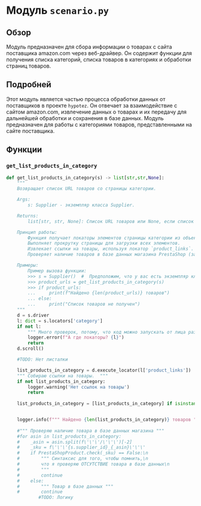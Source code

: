 # Модуль `scenario.py`

## Обзор

Модуль предназначен для сбора информации о товарах с сайта поставщика amazon.com через веб-драйвер. Он содержит функции для получения списка категорий, списка товаров в категориях и обработки страниц товаров.

## Подробней

Этот модуль является частью процесса обработки данных от поставщиков в проекте `hypotez`. Он отвечает за взаимодействие с сайтом amazon.com, извлечение данных о товарах и их передачу для дальнейшей обработки и сохранения в базе данных. Модуль предназначен для работы с категориями товаров, представленными на сайте поставщика.

## Функции

### `get_list_products_in_category`

```python
def get_list_products_in_category(s) -> list[str,str,None]:
    """
    Возвращает список URL товаров со страницы категории.

    Args:
        s: Supplier - экземпляр класса Supplier.

    Returns:
        list[str, str, None]: Список URL товаров или None, если список не был получен.

    Принцип работы:
        Функция получает локаторы элементов страницы категории из объекта Supplier.
        Выполняет прокрутку страницы для загрузки всех элементов.
        Извлекает ссылки на товары, используя локатор `product_links`.
        Проверяет наличие товаров в базе данных магазина PrestaShop (закомментировано).

    Примеры:
        Пример вызова функции:
        >>> s = Supplier()  #  Предположим, что у вас есть экземпляр класса Supplier
        >>> product_urls = get_list_products_in_category(s)
        >>> if product_urls:
        ...     print(f"Найдено {len(product_urls)} товаров")
        ... else:
        ...     print("Список товаров не получен")
    """
    d = s.driver
    l: dict = s.locators['category']
    if not l:
        """ Много проверок, потому, что код можно запускать от лица разных ихполнителей: Supplier, Product, Scenario """
        logger.error(f"А где локаторы? {l}")
        return
    d.scroll()

    #TODO: Нет листалки

    list_products_in_category = d.execute_locator(l['product_links'])
    """ Собираю ссылки на товары.  """
    if not list_products_in_category:
        logger.warning('Нет ссылок на товары')
        return
    
    list_products_in_category = [list_products_in_category] if isinstance(list_products_in_category, str) else list_products_in_category


    logger.info(f""" Найдено {len(list_products_in_category)} товаров """)
    
    #""" Проверяю наличие товара в базе данных магазина """
    #for asin in list_products_in_category:
    #    _asin = asin.split(f\'\'\'/\'\'\')[-2]
    #    _sku = f\'\'\'{s.supplier_id}_{_asin}\'\'\' 
    #    if PrestaShopProduct.check(_sku) == False:\n
    #        """ Синтаксис для того, чтобы помнить,\n
    #        что я проверяю ОТСУТСТВИЕ товара в базе данных\n
    #        """
    #        continue
    #    else:
    #        """ Товар в базе данных """
    #        continue
            #TODO: Логику